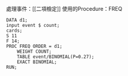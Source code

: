 處理事件：[[二項檢定]]
使用的Procedure：FREQ
```SAS
DATA d1;
input event $ count;
cards;
S 11
F 14;
PROC FREQ ORDER = d1;
	WEIGHT COUNT;
	TABLE event/BINOMIAL(P=0.27);
	EXACT BINOMIAL;
RUN;
```